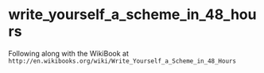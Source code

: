 # write_yourself_a_scheme_in_48_hours
Following along with the WikiBook at  
`http://en.wikibooks.org/wiki/Write_Yourself_a_Scheme_in_48_Hours`
